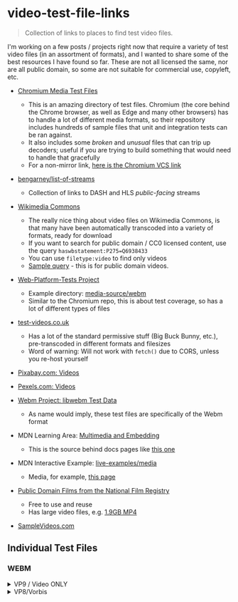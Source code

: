 # video-test-file-links
> Collection of links to places to find test video files.

I'm working on a few posts / projects right now that require a variety of test video files (in an assortment of formats), and I wanted to share some of the best resources I have found so far. These are not all licensed the same, nor are all public domain, so some are not suitable for commercial use, copyleft, etc.

- [Chromium Media Test Files](https://github.com/chromium/chromium/tree/master/media/test/data)
	- This is an amazing directory of test files. Chromium (the core behind the Chrome browser, as well as Edge and many other browsers) has to handle a lot of different media formats, so their repository includes hundreds of sample files that unit and integration tests can be ran against.
	- It also includes some *broken* and *unusual* files that can trip up decoders; useful if you are trying to build something that would need to handle that gracefully
	- For a non-mirror link, [here is the Chromium VCS link](https://chromium.googlesource.com/chromium/src/media/+/refs/heads/master/test/data/)
- [bengarney/list-of-streams](https://github.com/bengarney/list-of-streams)
	- Collection of links to DASH and HLS *public-facing* streams
- [Wikimedia Commons](https://commons.wikimedia.org/)
	- The really nice thing about video files on Wikimedia Commons, is that many have been automatically transcoded into a variety of formats, ready for download
	- If you want to search for public domain / CC0 licensed content, use the query `haswbstatement:P275=Q6938433`
	- You can use `filetype:video` to find only videos
	- [Sample query](https://commons.wikimedia.org/w/index.php?search=filetype%3Avideo+haswbstatement%3AP275%3DQ6938433&title=Special:Search&profile=advanced) - this is for public domain videos.
- [Web-Platform-Tests Project](https://github.com/web-platform-tests/wpt)
	- Example directory: [media-source/webm](https://github.com/web-platform-tests/wpt/tree/master/media-source/webm)
	- Similar to the Chromium repo, this is about test coverage, so has a lot of different types of files
- [test-videos.co.uk](https://test-videos.co.uk/)
	- Has a lot of the standard permissive stuff (Big Buck Bunny, etc.), pre-transcoded in different formats and filesizes
	- Word of warning: Will not work with `fetch()` due to CORS, unless you re-host yourself
- [Pixabay.com: Videos](https://pixabay.com/videos/)
- [Pexels.com: Videos](https://www.pexels.com/videos/)
- [Webm Project: libwebm Test Data](https://github.com/webmproject/libwebm/tree/master/testing/testdata)
	- As name would imply, these test files are specifically of the Webm format
- MDN Learning Area: [Multimedia and Embedding](https://github.com/mdn/learning-area/tree/master/html/multimedia-and-embedding/video-and-audio-content)
	- This is the source behind docs pages like [this one](https://developer.mozilla.org/en-US/docs/Learn/JavaScript/Client-side_web_APIs/Video_and_audio_APIs)
- MDN Interactive Example: [live-examples/media](https://github.com/mdn/interactive-examples/tree/master/live-examples/media)
	- Media, for example, [this page](https://developer.mozilla.org/en-US/docs/Web/HTML/Element/video)

- [Public Domain Films from the National Film Registry](https://www.loc.gov/free-to-use/public-domain-films-from-the-national-film-registry/)
	- Free to use and reuse
	- Has large video files, e.g. [1.9GB MP4](https://www.loc.gov/item/2023600635/)
 
- [SampleVideos.com](https://www.sample-videos.com/)

## Individual Test Files
### WEBM
<details>
	<summary>VP9 / Video ONLY</summary>

- https://raw.githubusercontent.com/web-platform-tests/wpt/master/media-source/webm/test-vp9.webm
- https://upload.wikimedia.org/wikipedia/commons/transcoded/6/60/Wikipedia_logo_puzzle_globe_spins_horizontally_and_vertically%2C_revealing_the_contents_of_all_of_its_puzzle_pieces_%284K_resolution%29_%28VP9%29.webm/Wikipedia_logo_puzzle_globe_spins_horizontally_and_vertically%2C_revealing_the_contents_of_all_of_its_puzzle_pieces_%284K_resolution%29_%28VP9%29.webm.120p.vp9.webm
</details>

<details>
	<summary>VP8/Vorbis</summary>

- https://mdn.github.io/learning-area/html/multimedia-and-embedding/video-and-audio-content/rabbit320.webm
- https://upload.wikimedia.org/wikipedia/commons/transcoded/8/87/Schlossbergbahn.webm/Schlossbergbahn.webm.160p.webm
- https://upload.wikimedia.org/wikipedia/commons/transcoded/2/22/Volcano_Lava_Sample.webm/Volcano_Lava_Sample.webm.160p.webm
- https://interactive-examples.mdn.mozilla.net/media/cc0-videos/flower.webm
- https://www.w3schools.com/tags/mov_bbb.webm
- http://dl5.webmfiles.org/big-buck-bunny_trailer.webm
- https://storage.googleapis.com/web-dev-assets/video-and-source-tags/chrome.webm
- https://upload.wikimedia.org/wikipedia/commons/transcoded/f/f5/STB_Stuttgart_F%C3%B6hrich_U6_Line_Entering_Station_VIDEO.webm/STB_Stuttgart_F%C3%B6hrich_U6_Line_Entering_Station_VIDEO.webm.160p.webm
</details>
